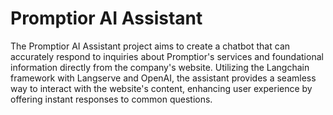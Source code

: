 # Promptior AI Assistant

The Promptior AI Assistant project aims to create a chatbot that can accurately respond to inquiries about Promptior's services and foundational information directly from the company's website. Utilizing the Langchain framework with Langserve and OpenAI, the assistant provides a seamless way to interact with the website's content, enhancing user experience by offering instant responses to common questions.